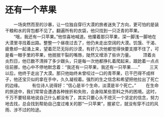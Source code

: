 # 还有一个苹果
　　一场突然而至的沙暴，让一位独自穿行大漠的旅者迷失了方向，更可怕的是装干粮和水的背包都不见了。翻遍所有的衣袋，他只找到一只泛青的苹果。 
　　“哦，我还有一只苹果。”他惊喜地喊道。他攥着那只苹果，深一脚浅一脚地在大漠里寻找着出路。整整一个昼夜过去了，他仍未走出空阔的大漠。饥饿、干渴、疲惫却一起涌上来，望着茫茫无际的沙漠，有好几次他都觉得快要支撑不住了，可是看一眼手里的苹果，他抿抿干裂的嘴唇，陡然又增添了些许力量。 
　　顶着炎炎烈日，他已数不清摔了多少跟头，只是每一次他都挣扎着爬起来，踉跄着一点点往前挪，他心中不停地默念着：“我还有一只苹果，我还有一只苹果……” 
　　三天以后，他终于走出了大漠。那只他始终未曾咬过一口的青苹果，已干巴得不成样子，他还宝贝似的拿在手中，久久凝视着。强烈的生之信念和希望把他拉出了死亡的边缘。 
　　有位诗人说得好：“信心是半个生命，淡漠是半个死亡。” 
　　在生命的旅途中，我们常常会遭遇各种挫折和失败，会身陷某些意料之外的困境。这时，千万不要轻易地说自己什么都没有了，其实只要心头不熄灭一个坚定的信念，努力地去找，总会找到帮助自己度过难关的那“一只苹果”，握紧它，就没有穿不过的风雨、涉不过的险途。
 